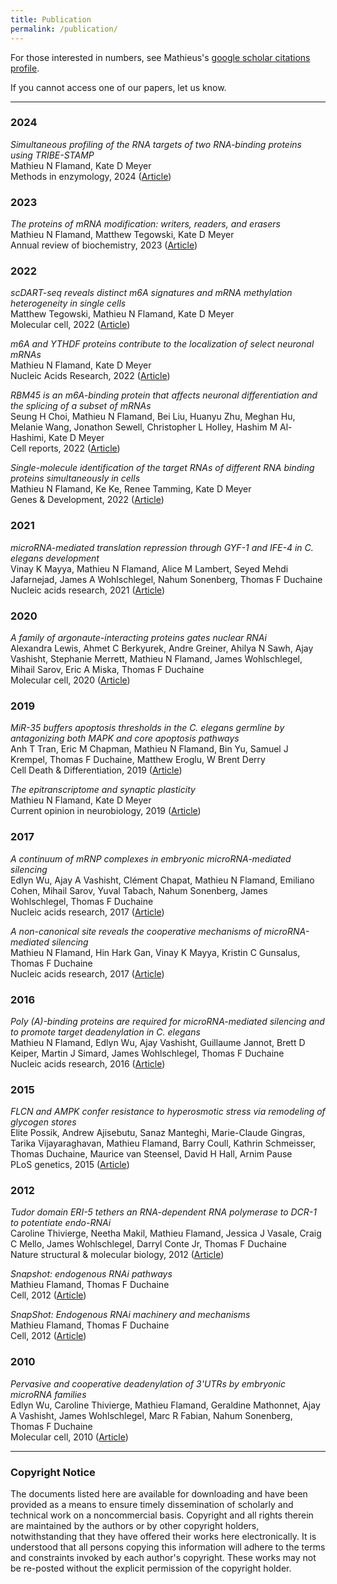 ```yaml
---
title: Publication
permalink: /publication/
---
```


For those interested in numbers, see Mathieus's [google scholar citations profile](https://scholar.google.com/citations?user=K3X4KZoAAAAJ).

 If you cannot access one of our papers, let us know.

<hr>

### 2024

_Simultaneous profiling of the RNA targets of two RNA-binding proteins using TRIBE-STAMP_<br>
Mathieu N Flamand, Kate D Meyer<br>
Methods in enzymology, 2024 ([Article](https://pubmed.ncbi.nlm.nih.gov/39389662/))

### 2023

_The proteins of mRNA modification: writers, readers, and erasers_<br>
Mathieu N Flamand, Matthew Tegowski, Kate D Meyer<br>
Annual review of biochemistry, 2023 ([Article](https://pubmed.ncbi.nlm.nih.gov/37068770/))

### 2022

_scDART-seq reveals distinct m6A signatures and mRNA methylation heterogeneity in single cells_<br>
Matthew Tegowski, Mathieu N Flamand, Kate D Meyer<br>
Molecular cell, 2022 ([Article](https://pubmed.ncbi.nlm.nih.gov/35081365/))

_m6A and YTHDF proteins contribute to the localization of select neuronal mRNAs_<br>
Mathieu N Flamand, Kate D Meyer<br>
Nucleic Acids Research, 2022 ([Article](https://pubmed.ncbi.nlm.nih.gov/35438793/))

_RBM45 is an m6A-binding protein that affects neuronal differentiation and the splicing of a subset of mRNAs_<br>
Seung H Choi, Mathieu N Flamand, Bei Liu, Huanyu Zhu, Meghan Hu, Melanie Wang, Jonathon Sewell, Christopher L Holley, Hashim M Al-Hashimi, Kate D Meyer<br>
Cell reports, 2022 ([Article](https://pubmed.ncbi.nlm.nih.gov/36044854/))

_Single-molecule identification of the target RNAs of different RNA binding proteins simultaneously in cells_<br>
Mathieu N Flamand, Ke Ke, Renee Tamming, Kate D Meyer<br>
Genes & Development, 2022 ([Article](https://pubmed.ncbi.nlm.nih.gov/36302554/))

### 2021

_microRNA-mediated translation repression through GYF-1 and IFE-4 in C. elegans development_<br>
Vinay K Mayya, Mathieu N Flamand, Alice M Lambert, Seyed Mehdi Jafarnejad, James A Wohlschlegel,  Nahum Sonenberg, Thomas F Duchaine<br>
Nucleic acids research, 2021 ([Article](https://pubmed.ncbi.nlm.nih.gov/33758928/))

### 2020

_A family of argonaute-interacting proteins gates nuclear RNAi_<br>
Alexandra Lewis, Ahmet C Berkyurek, Andre Greiner, Ahilya N Sawh, Ajay Vashisht, Stephanie Merrett, Mathieu N Flamand, James Wohlschlegel, Mihail Sarov, Eric A Miska, Thomas F Duchaine<br>
Molecular cell, 2020 ([Article](https://pubmed.ncbi.nlm.nih.gov/32348780/))

### 2019

_MiR-35 buffers apoptosis thresholds in the C. elegans germline by antagonizing both MAPK and core apoptosis pathways_<br>
Anh T Tran, Eric M Chapman, Mathieu N Flamand, Bin Yu, Samuel J Krempel, Thomas F Duchaine, Matthew Eroglu, W Brent Derry<br>
Cell Death & Differentiation, 2019 ([Article](https://pubmed.ncbi.nlm.nih.gov/30952991/))

_The epitranscriptome and synaptic plasticity_<br>
Mathieu N Flamand, Kate D Meyer<br>
Current opinion in neurobiology, 2019 ([Article](https://pubmed.ncbi.nlm.nih.gov/31108373/))

### 2017

_A continuum of mRNP complexes in embryonic microRNA-mediated silencing_<br>
Edlyn Wu, Ajay A Vashisht, Clément Chapat, Mathieu N Flamand, Emiliano Cohen, Mihail Sarov, Yuval Tabach, Nahum Sonenberg, James Wohlschlegel, Thomas F Duchaine<br>
Nucleic acids research, 2017 ([Article](https://pubmed.ncbi.nlm.nih.gov/28204614/))

_A non-canonical site reveals the cooperative mechanisms of microRNA-mediated silencing_<br>
Mathieu N Flamand, Hin Hark Gan, Vinay K  Mayya, Kristin C Gunsalus, Thomas F Duchaine<br>
Nucleic acids research, 2017 ([Article](https://pubmed.ncbi.nlm.nih.gov/28482037/))

### 2016

_Poly (A)-binding proteins are required for microRNA-mediated silencing and to promote target deadenylation in C. elegans_<br>
Mathieu N Flamand, Edlyn Wu, Ajay Vashisht, Guillaume Jannot, Brett D Keiper, Martin J Simard, James Wohlschlegel, Thomas F Duchaine<br>
Nucleic acids research, 2016 ([Article](https://pubmed.ncbi.nlm.nih.gov/27095199/))

### 2015

_FLCN and AMPK confer resistance to hyperosmotic stress via remodeling of glycogen stores_<br>
Elite Possik, Andrew Ajisebutu, Sanaz Manteghi, Marie-Claude Gingras, Tarika  Vijayaraghavan,  Mathieu Flamand, Barry Coull, Kathrin Schmeisser, Thomas Duchaine, Maurice van Steensel, David H Hall, Arnim Pause<br>
PLoS genetics, 2015 ([Article](https://pubmed.ncbi.nlm.nih.gov/26439621/))

### 2012

_Tudor domain ERI-5 tethers an RNA-dependent RNA polymerase to DCR-1 to potentiate endo-RNAi_<br>
Caroline Thivierge, Neetha Makil, Mathieu Flamand, Jessica J Vasale, Craig C Mello, James Wohlschlegel, Darryl Conte Jr, Thomas F Duchaine<br>
Nature structural & molecular biology, 2012 ([Article](https://pubmed.ncbi.nlm.nih.gov/22179787/))

_Snapshot: endogenous RNAi pathways_<br>
Mathieu Flamand, Thomas F Duchaine<br>
Cell, 2012 ([Article](https://pubmed.ncbi.nlm.nih.gov/22817902/))

_SnapShot: Endogenous RNAi machinery and mechanisms_<br>
Mathieu Flamand, Thomas F Duchaine<br>
Cell, 2012 ([Article](https://pubmed.ncbi.nlm.nih.gov/22863015/))

### 2010

_Pervasive and cooperative deadenylation of 3'UTRs by embryonic microRNA families_<br>
Edlyn Wu, Caroline Thivierge, Mathieu Flamand, Geraldine Mathonnet, Ajay A Vashisht, James Wohlschlegel, Marc R Fabian, Nahum Sonenberg, Thomas F Duchaine<br>
Molecular cell, 2010 ([Article](https://pubmed.ncbi.nlm.nih.gov/21095586/))


<hr>

### Copyright Notice

The documents listed here are available for downloading and have been provided as a means to ensure timely dissemination of scholarly and technical work on a noncommercial basis. Copyright and all rights therein are maintained by the authors or by other copyright holders, notwithstanding that they have offered their works here electronically. It is understood that all persons copying this information will adhere to the terms and constraints invoked by each author's copyright. These works may not be re-posted without the explicit permission of the copyright holder.
